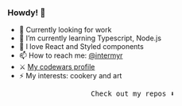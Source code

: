 ### Howdy! 👋

- 💼 Currently looking for work
- 🌱 I’m currently learning Typescript, Node.js
- 💞 I love React and Styled components
- 📫 How to reach me: [@intermyr](https://t.me/intermyr)
- ⚔️ [My codewars profile](https://www.codewars.com/users/intermyr)
- ⚡️ My interests: cookery and art


<p align="center"><samp>
Check out my repos ⬇️  
  </samp>
</p>
